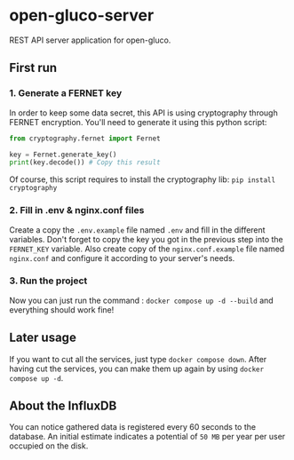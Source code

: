 # open-gluco-server

REST API server application for open-gluco.

## First run

### 1. Generate a FERNET key

In order to keep some data secret, this API is using cryptography through FERNET encryption.
You'll need to generate it using this python script:

```python
from cryptography.fernet import Fernet

key = Fernet.generate_key()
print(key.decode()) # Copy this result
```

Of course, this script requires to install the cryptography lib: `pip install cryptography`

### 2. Fill in .env & nginx.conf files

Create a copy the `.env.example` file named `.env` and fill in the different variables.
Don't forget to copy the key you got in the previous step into the `FERNET_KEY` variable.
Also create copy of the `nginx.conf.example` file named `nginx.conf` and configure it according to your server's needs.

### 3. Run the project

Now you can just run the command : `docker compose up -d --build` and everything should work fine!

## Later usage

If you want to cut all the services, just type `docker compose down`.
After having cut the services, you can make them up again by using `docker compose up -d`.

## About the InfluxDB

You can notice gathered data is registered every 60 seconds to the database. An initial estimate indicates a potential of `50 MB` per year per user occupied on the disk.
